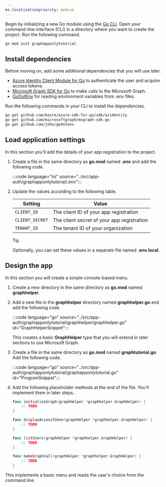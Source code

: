 ```yaml
---
ms.localizationpriority: medium
---
```


<!-- markdownlint-disable MD041 -->

Begin by initializing a new Go module using the [Go CLI](https://pkg.go.dev/cmd/go). Open your command-line interface (CLI) in a directory where you want to create the project. Run the following command.

```bash
go mod init graphapponlytutorial
```

## Install dependencies

Before moving on, add some additional dependencies that you will use later.

- [Azure Identity Client Module for Go](https://github.com/Azure/azure-sdk-for-go/tree/main/sdk/azidentity) to authenticate the user and acquire access tokens.
- [Microsoft Graph SDK for Go](https://github.com/microsoftgraph/msgraph-sdk-go) to make calls to the Microsoft Graph.
- [GoDotEnv](https://github.com/joho/godotenv) for reading environment variables from .env files.

Run the following commands in your CLI to install the dependencies.

```bash
go get github.com/Azure/azure-sdk-for-go/sdk/azidentity
go get github.com/microsoftgraph/msgraph-sdk-go
go get github.com/joho/godotenv
```

## Load application settings

In this section you'll add the details of your app registration to the project.

1. Create a file in the same directory as **go.mod** named **.env** and add the following code.

    :::code language="ini" source="../src/app-auth/graphapponlytutorial/.env":::

1. Update the values according to the following table.

    | Setting         | Value                                      |
    |-----------------|--------------------------------------------|
    | `CLIENT_ID`     | The client ID of your app registration     |
    | `CLIENT_SECRET` | The client secret of your app registration |
    | `TENANT_ID`     | The tenant ID of your organization         |

    > [!TIP]
    > Optionally, you can set these values in a separate file named **.env.local**.

## Design the app

In this section you will create a simple console-based menu.

1. Create a new directory in the same directory as **go.mod** named **graphhelper**.

1. Add a new file in the **graphhelper** directory named **graphhelper.go** and add the following code.

    :::code language="go" source="../src/app-auth/graphapponlytutorial/graphhelper/graphhelper.go" id="GraphHelperSnippet":::

    This creates a basic **GraphHelper** type that you will extend in later sections to use Microsoft Graph.

1. Create a file in the same directory as **go.mod** named **graphtutorial.go**. Add the following code.

    :::code language="go" source="../src/app-auth/graphapponlytutorial/graphapponlytutorial.go" id="ProgramSnippet":::

1. Add the following placeholder methods at the end of the file. You'll implement them in later steps.

    ```go
    func initializeGraph(graphHelper *graphhelper.GraphHelper) {
        // TODO
    }

    func displayAccessToken(graphHelper *graphhelper.GraphHelper) {
        // TODO
    }

    func listUsers(graphHelper *graphhelper.GraphHelper) {
        // TODO
    }

    func makeGraphCall(graphHelper *graphhelper.GraphHelper) {
        // TODO
    }
    ```

This implements a basic menu and reads the user's choice from the command line.
